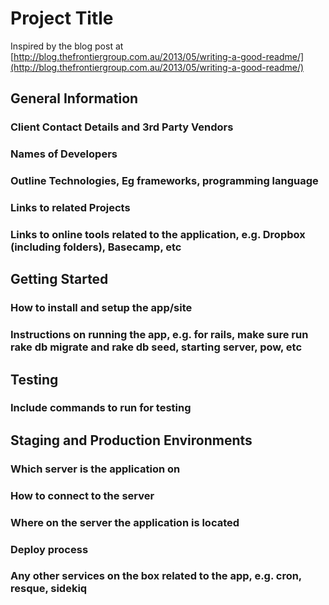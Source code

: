 # Project Title
Inspired by the blog post at [http://blog.thefrontiergroup.com.au/2013/05/writing-a-good-readme/](http://blog.thefrontiergroup.com.au/2013/05/writing-a-good-readme/)

## General Information
### Client Contact Details and 3rd Party Vendors
### Names of Developers
### Outline Technologies, Eg frameworks, programming language
### Links to related Projects
### Links to online tools related to the application, e.g. Dropbox (including folders), Basecamp, etc

## Getting Started
### How to install and setup the app/site
### Instructions on running the app, e.g. for rails, make sure run rake db migrate and rake db seed, starting server, pow, etc

## Testing
### Include commands to run for testing

## Staging and Production Environments
### Which server is the application on
### How to connect to the server
### Where on the server the application is located
### Deploy process
### Any other services on the box related to the app, e.g. cron, resque, sidekiq
